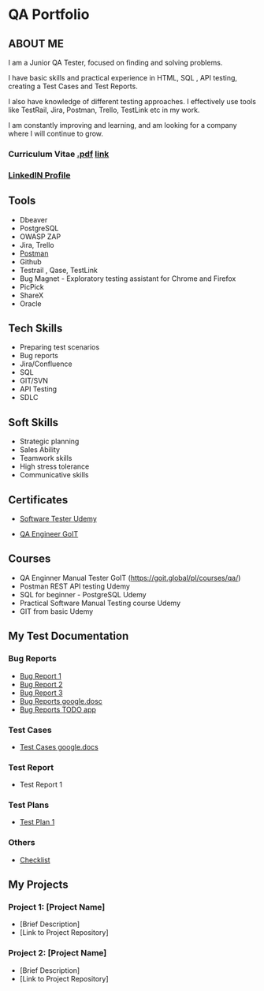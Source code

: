 # QA Portfolio
## ABOUT ME

I am a Junior QA Tester, focused on finding and solving problems. 

I have basic skills and practical experience in HTML, SQL , API testing, creating
a Test Cases and Test Reports.

I also have knowledge of different testing approaches. I effectively use tools like
TestRail, Jira, Postman, Trello, TestLink etc in my work. 

I am constantly improving and learning, and am looking for a company where I
will continue to grow.

### Curriculum Vitae [.pdf](https://github.com/MichalKapustka3/QAPortfolio/blob/fe6d6668aa3bd348b8f499a2b7b28aca9766b2ab/cv2michalkapustka.pdf) [link](https://cvmichalkap.netlify.app/)
### [LinkedIN Profile](https://www.linkedin.com/in/michał-kapustka-qa3/)


## Tools
- Dbeaver
- PostgreSQL
- OWASP ZAP
- Jira, Trello
- [Postman](https://www.postman.com/)
- Github
- Testrail , Qase, TestLink
- Bug Magnet - Exploratory testing assistant for Chrome and Firefox
- PicPick
- ShareX
- Oracle

## Tech Skills
- Preparing test scenarios
- Bug reports
- Jira/Confluence
- SQL
- GIT/SVN
- API Testing
- SDLC

## Soft Skills
- Strategic planning
- Sales Ability
- Teamwork skills
- High stress tolerance
- Communicative skills

## Certificates
- [Software Tester Udemy](https://github.com/MichalKapustka3/QAPortfolio/blob/f67ff90015e39fb621fe343f793536a7044bf8e6/Certificates/Testeroprogramowaniaudemy.pdf)

- [QA Engineer GoIT](https://github.com/MichalKapustka3/QAPortfolio/blob/main/Certificates/Micha%C5%82%20Kapustka.pdf)

## Courses
- QA Enginner Manual Tester GoIT (https://goit.global/pl/courses/qa/)
- Postman REST API testing Udemy
- SQL for beginner - PostgreSQL Udemy
- Practical Software Manual Testing course Udemy
- GIT from basic Udemy


## My Test Documentation
### Bug Reports
- [Bug Report 1](https://github.com/MichalKapustka3/QAPortfolio/blob/36f49864e6d44e64b6a279462a331712d12f3612/Exemples/BugReport/br1.pdf)
- [Bug Report 2](https://github.com/MichalKapustka3/QAPortfolio/blob/95503424ca2be05bc2943da2476ed16f6088788e/Exemples/BugReport/br2.pdf)
- [Bug Report 3](https://github.com/MichalKapustka3/QAPortfolio/blob/95503424ca2be05bc2943da2476ed16f6088788e/Exemples/BugReport/br3.pdf)
- [Bug Reports google.dosc](https://docs.google.com/spreadsheets/d/1UXxL41IyziiaECYpVYlm7Fm9Wto29KC6_172_8YZ2Nk/edit?usp=sharing)
- [Bug Reports TODO app](https://docs.google.com/document/d/1pkActbXGyJPVpF90jrKYDMJCyKLNuZZ4DsbjYOqRGXc/edit?usp=sharing)

### Test Cases
- [Test Cases google.docs](https://docs.google.com/spreadsheets/d/1R8rDg00uMZXcMmIyST5wsUjIBDw7_P9S/edit?usp=sharing&ouid=113016739836840316972&rtpof=true&sd=true)
### Test Report
- Test Report 1

### Test Plans
- [Test Plan 1](https://github.com/MichalKapustka3/QAPortfolio/blob/8ca53fa66d0ede71d91a3d13416faac5bfdc6468/Exemples/Test%20plan/Testplan1.pdf)

### Others 
- [Checklist](https://docs.google.com/document/d/1AINqGEyX_ze0ELH3zGNdjN37NVCM6gEfdSp70uPy58s/edit?usp=sharing)

## My Projects
### Project 1: [Project Name]
- [Brief Description]
- [Link to Project Repository]

### Project 2: [Project Name]
- [Brief Description]
- [Link to Project Repository]
